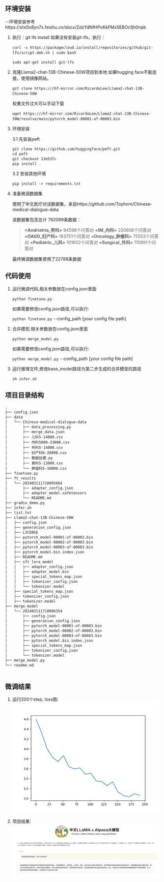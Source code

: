## 环境安装
--环境安装参考https://xtx0o8yn7x.feishu.cn/docx/ZdzYdNfHPoKkFMx5EBOcfjh0npb

1. 执行：git lfs install
    如果没有安装git-lfs，执行：

    ``curl -s https://packagecloud.io/install/repositories/github/git-lfs/script.deb.sh | sudo bash``

    ``sudo apt-get install git-lfs``

2. 克隆Llama2-chat-13B-Chinese-50W项目到本地
    如果hugging face不能连接，使用镜像网站。

    ``git clone https:///hf-mirror.com/RicardoLee/Llama2-chat-13B-Chinese-50W``

    权重文件过大可以手动下载

    ``wget https:///hf-mirror.com/RicardoLee/Llama2-chat-13B-Chinese-50W/resolve/main/pytorch_model-00001-of-00003.bin``

3. 环境安装

    3.1 先安装peft
    ```
    git clone https://github.com/huggingface/peft.git
    cd peft
    git checkout 13e53fc
    pip install .
    ```

    3.2 安装其他环境

    ``pip install -r requirements.txt``

4. 准备微调数据集

    使用了中文医疗对话数据集，来自https://github.com/Toyhom/Chinese-medical-dialogue-data

    该数据集包含总计 792099条数据：
    >**<Andriatria_男科>**  94596个问答对
    > **<IM_内科>**        220606个问答对
    **<OAGD_妇产科>**      183751个问答对
    **<Oncology_肿瘤科>**   75553个问答对
    **<Pediatric_儿科>**  101602个问答对
    **<Surgical_外科>**   115991个问答对
    
    最终微调数据集使用了22788条数据

## 代码使用

1. 运行微调代码,相关参数放在config.json里面

    ``python finetune.py``

    如果需要修改config.json路径,可以执行:

    ``python finetune.py`` --config_path [your config file path]

2. 合并模型,相关参数放在config.json里面

    ``python merge_model.py``

    如果需要修改config.json路径,可以执行:

    ``python merge_model.py`` --config_path [your config file path]

3. 运行推理文件,修改base_model路径为第二步生成的合并模型的路径

    ``sh infer.sh``

## 项目目录结构

```
.
├── config.json
├── data
│   └── Chinese-medical-dialogue-data
│       ├── data_processing.py
│       ├── merge_data.json
│       ├── 儿科5-14000.csv
│       ├── 内科5000-33000.csv
│       ├── 外科5-14000.csv
│       ├── 妇产科6-28000.csv
│       ├── 数据处理.py
│       ├── 男科5-13000.csv
│       └── 肿瘤科5-10000.csv
├── finetune.py
├── ft_results
│   └── 202403111710095664
│       ├── adapter_config.json
│       ├── adapter_model.safetensors
│       └── README.md
├── gradio_demo.py
├── infer.sh
├── list.txt
├── Llama2-chat-13B-Chinese-50W
│   ├── config.json
│   ├── generation_config.json
│   ├── LICENSE
│   ├── pytorch_model-00001-of-00003.bin
│   ├── pytorch_model-00002-of-00003.bin
│   ├── pytorch_model-00003-of-00003.bin
│   ├── pytorch_model.bin.index.json
│   ├── README.md
│   ├── sft_lora_model
│   │   ├── adapter_config.json
│   │   ├── adapter_model.bin
│   │   ├── special_tokens_map.json
│   │   ├── tokenizer_config.json
│   │   └── tokenizer.model
│   ├── special_tokens_map.json
│   ├── tokenizer_config.json
│   ├── tokenizer.model
├── merge_model
│   └── 202403111710096354
│       ├── config.json
│       ├── generation_config.json
│       ├── pytorch_model-00001-of-00003.bin
│       ├── pytorch_model-00002-of-00003.bin
│       ├── pytorch_model-00003-of-00003.bin
│       ├── pytorch_model.bin.index.json
│       ├── special_tokens_map.json
│       ├── tokenizer_config.json
│       └── tokenizer.model
├── merge_model.py
└── readme.md
    
```
## 微调结果
1. 运行200个step, loss图:
![image](exp_result/loss.png)

2. 项目结果:
![image](exp_result/test.png)


